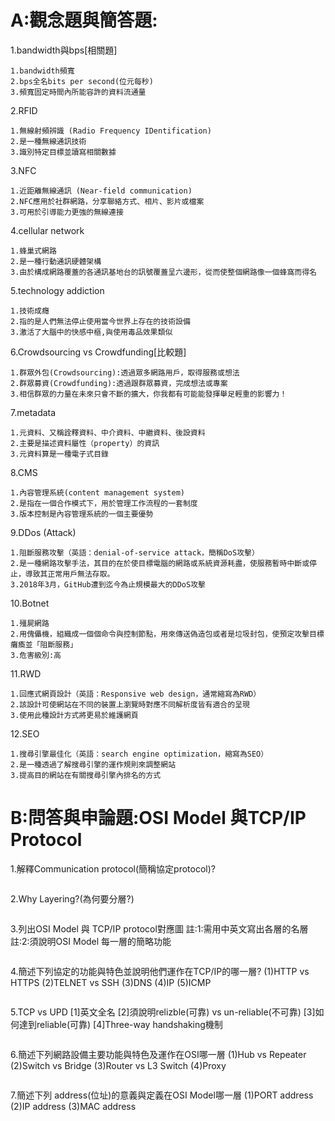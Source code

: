 # A:觀念題與簡答題:

1.bandwidth與bps[相關題]
```
1.bandwidth頻寬
2.bps全名bits per second(位元每秒)
3.頻寬固定時間內所能容許的資料流通量
```
2.RFID
```
1.無線射頻辨識 (Radio Frequency IDentification)
2.是一種無線通訊技術
3.識別特定目標並讀寫相關數據
```
3.NFC
```
1.近距離無線通訊 (Near-field communication)
2.NFC應用於社群網路，分享聯絡方式、相片、影片或檔案
3.可用於引導能力更強的無線連接
```
4.cellular network
```
1.蜂巢式網路
2.是一種行動通訊硬體架構
3.由於構成網路覆蓋的各通訊基地台的訊號覆蓋呈六邊形，從而使整個網路像一個蜂窩而得名
```
5.technology addiction
```
1.技術成癮
2.指的是人們無法停止使用當今世界上存在的技術設備
3.激活了大腦中的快感中樞,與使用毒品效果類似
```
6.Crowdsourcing vs Crowdfunding[比較題]
```
1.群眾外包(Crowdsourcing):透過眾多網路用戶，取得服務或想法
2.群眾募資(Crowdfunding):透過跟群眾募資，完成想法或專案
3.相信群眾的力量在未來只會不斷的擴大，你我都有可能能發揮舉足輕重的影響力！
```
7.metadata
```
1.元資料、又稱詮釋資料、中介資料、中繼資料、後設資料
2.主要是描述資料屬性（property）的資訊
3.元資料算是一種電子式目錄
```
8.CMS
```
1.內容管理系統(content management system)
2.是指在一個合作模式下，用於管理工作流程的一套制度
3.版本控制是內容管理系統的一個主要優勢
```
9.DDos (Attack)
```
1.阻斷服務攻擊（英語：denial-of-service attack，簡稱DoS攻擊）
2.是一種網路攻擊手法，其目的在於使目標電腦的網路或系統資源耗盡，使服務暫時中斷或停止，導致其正常用戶無法存取。
3.2018年3月，GitHub遭到迄今為止規模最大的DDoS攻擊
```
10.Botnet
```
1.殭屍網路
2.用傀儡機，組織成一個個命令與控制節點，用來傳送偽造包或者是垃圾封包，使預定攻擊目標癱瘓並「阻斷服務」
3.危害級別:高
```
11.RWD
```
1.回應式網頁設計（英語：Responsive web design，通常縮寫為RWD）
2.該設計可使網站在不同的裝置上瀏覽時對應不同解析度皆有適合的呈現
3.使用此種設計方式將更易於維護網頁
```
12.SEO
```
1.搜尋引擎最佳化（英語：search engine optimization，縮寫為SEO）
2.是一種透過了解搜尋引擎的運作規則來調整網站
3.提高目的網站在有關搜尋引擎內排名的方式
```

# B:問答與申論題:OSI Model 與TCP/IP Protocol

1.解釋Communication protocol(簡稱協定protocol)?
```
```
2.Why Layering?(為何要分層?)
```
```
3.列出OSI Model 與 TCP/IP protocol對應圖
 註:1:需用中英文寫出各層的名層
 註:2:須說明OSI Model 每一層的簡略功能
```
```
4.簡述下列協定的功能與特色並說明他們運作在TCP/IP的哪一層?
(1)HTTP vs HTTPS (2)TELNET vs SSH (3)DNS (4)IP (5)ICMP
```
```
5.TCP vs UPD
[1]英文全名
[2]須說明relizble(可靠) vs un-reliable(不可靠)
[3]如何達到reliable(可靠)
[4]Three-way handshaking機制
```
```
6.簡述下列網路設備主要功能與特色及運作在OSI哪一層
(1)Hub vs Repeater (2)Switch vs Bridge (3)Router vs L3 Switch (4)Proxy
```
```
7.簡述下列 address(位址)的意義與定義在OSI Model哪一層
(1)PORT address (2)IP address (3)MAC address
```
```

